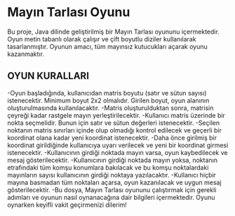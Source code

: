 

# Mayın Tarlası Oyunu

Bu proje, Java dilinde geliştirilmiş bir Mayın Tarlası oyununu içermektedir.
Oyun metin tabanlı olarak çalışır ve çift boyutlu diziler kullanılarak tasarlanmıştır. 
Oyunun amacı, tüm mayınsız kutucukları açarak oyunu kazanmaktır.

## OYUN KURALLARI 

-Oyun başladığında, kullanıcıdan matris boyutu (satır ve sütun sayısı) istenecektir. Minimum boyut 2x2 olmalıdır. Girilen boyut, oyun alanının oluşturulmasında kullanılacaktır.
-Matris oluşturulduktan sonra, matrisin çeyreği kadar rastgele mayın yerleştirilecektir.
-Kullanıcı matris üzerinde bir nokta seçmelidir. Bunun için satır ve sütun değerleri istenecektir.
-Seçilen noktanın matris sınırları içinde olup olmadığı kontrol edilecek ve geçerli bir koordinat olana kadar yeni koordinat istenecektir.
-Daha önce girilmiş bir koordinat girildiğinde kullanıcıya uyarı verilecek ve yeni bir koordinat girmesi istenecektir.
-Kullanıcının girdiği noktada mayın varsa, oyun kaybedilecek ve mesaj gösterilecektir.
-Kullanıcının girdiği noktada mayın yoksa, noktanın etrafındaki tüm komşu konumlara bakılacak ve bu komşu noktalardaki mayınların sayısı kullanıcının girdiği noktaya yazılacaktır.
-Kullanıcı hiçbir mayına basmadan tüm noktaları açarsa, oyun kazanılacak ve uygun mesaj gösterilecektir.
-Bu dosya, Mayın Tarlası oyununu çalıştırmak için gerekli adımları ve oyunun nasıl oynanacağına dair bilgileri içermektedir. Oyunu oynarken keyifli vakit geçirmenizi dilerim!


